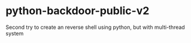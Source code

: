 # python-backdoor-public-v2
Second try to create an reverse shell using python, but with multi-thread system
